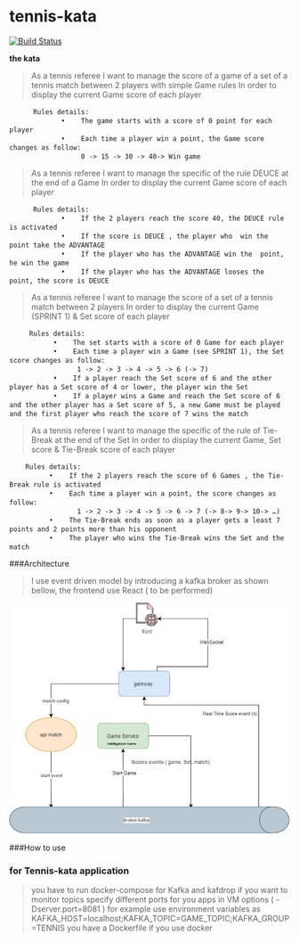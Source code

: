 # tennis-kata

[![Build Status](https://travis-ci.com/aboushaheed/tennis-kata.svg?branch=master)](https://travis-ci.com/aboushaheed/tennis-kata)

**the kata**
> As a tennis referee
          I want to manage the score of a game of a set of a tennis match between 2 players with simple Game rules
          In order to display the current Game score of each player
  
          Rules details:
                 •    The game starts with a score of 0 point for each player
                 •    Each time a player win a point, the Game score changes as follow:
                      0 -> 15 -> 30 -> 40-> Win game
> As a tennis referee
          I want to manage the specific of the rule DEUCE at the end of a Game
          In order to display the current Game score of each player
  
          Rules details:
                 •    If the 2 players reach the score 40, the DEUCE rule is activated
                 •    If the score is DEUCE , the player who  win the point take the ADVANTAGE
                 •    If the player who has the ADVANTAGE win the  point, he win the game
                 •    If the player who has the ADVANTAGE looses the point, the score is DEUCE
> As a tennis referee
         I want to manage the score of a set of a tennis match between 2 players
         In order to display the current Game (SPRINT 1) & Set score of each player
  
         Rules details:
               •    The set starts with a score of 0 Game for each player
               •    Each time a player win a Game (see SPRINT 1), the Set score changes as follow:
                     1 -> 2 -> 3 -> 4 -> 5 -> 6 (-> 7)
               •    If a player reach the Set score of 6 and the other player has a Set score of 4 or lower, the player win the Set
               •    If a player wins a Game and reach the Set score of 6 and the other player has a Set score of 5, a new Game must be played and the first player who reach the score of 7 wins the match
  
>As a tennis referee
        I want to manage the specific of the rule of Tie-Break at the end of the Set
        In order to display the current Game, Set score & Tie-Break score of each player
 
        Rules details:
              •    If the 2 players reach the score of 6 Games , the Tie-Break rule is activated
              •    Each time a player win a point, the score changes as follow:
                     1 -> 2 -> 3 -> 4 -> 5 -> 6 -> 7 (-> 8-> 9-> 10-> …)
              •    The Tie-Break ends as soon as a player gets a least 7 points and 2 points more than his opponent
              •    The player who wins the Tie-Break wins the Set and the match


###Architecture
> I use event driven model by introducing a kafka broker as shown bellow, the frontend use React ( to be performed)
> 

![](tennis-game-arch.jpg)

###How to use
### for Tennis-kata application
> you have to run docker-compose for Kafka and kafdrop if you want to monitor topics
> specify different ports for you apps in VM options ( -Dserver.port=8081 ) for example
> use environment variables as KAFKA_HOST=localhost;KAFKA_TOPIC=GAME_TOPIC;KAFKA_GROUP=TENNIS
> you have a Dockerfile if you use docker
>
>